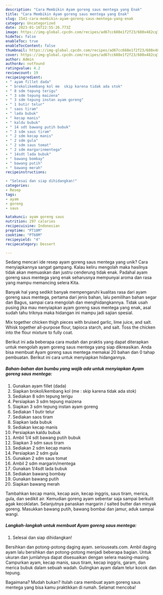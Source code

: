 ```yaml
---
description: "Cara Membikin Ayam goreng saus mentega yang Enak"
title: "Cara Membikin Ayam goreng saus mentega yang Enak"
slug: 1541-cara-membikin-ayam-goreng-saus-mentega-yang-enak
category: Uncategorized
date: 2023-01-16T22:55:26.773Z
image: https://img-global.cpcdn.com/recipes/ad67cc688e1f2f23/680x482cq70/ayam-goreng-saus-mentega-foto-resep-utama.jpg
hideToc: false
enableToc: true
enableTocContent: false
thumbnail: https://img-global.cpcdn.com/recipes/ad67cc688e1f2f23/680x482cq70/ayam-goreng-saus-mentega-foto-resep-utama.jpg
cover: https://img-global.cpcdn.com/recipes/ad67cc688e1f2f23/680x482cq70/ayam-goreng-saus-mentega-foto-resep-utama.jpg
author: Admin
authorAv: notfound
ratingvalue: 4.2
reviewcount: 19
recipeingredient:
- " ayam fillet dada"
- " brokolikembang kol me  skip karena tidak ada stok"
- " 8 sdm tepung terigu"
- " 3 sdm tepung maizena"
- " 3 sdm tepung instan ayam goreng"
- " 1 butir telur"
- " saos tiram"
- " lada bubuk"
- " kecap manis"
- " kaldu bubuk"
- " 14 sdt bawang putih bubuk"
- " 3 sdm saus tiram"
- " 2 sdm kecap manis"
- " 2 sdm gula"
- " 2 sdm saus tomat"
- " 2 sdm margarinmentega"
- " 14sdt lada bubuk"
- " bawang bombay"
- " bawang putih"
- " bawang merah"
recipeinstructions:

- "Selesai dan siap dihidangkan!"
categories:
- Resep
tags:
- ayam
- goreng
- saus

katakunci: ayam goreng saus 
nutrition: 297 calories
recipecuisine: Indonesian
preptime: "PT10M"
cooktime: "PT60M"
recipeyield: "4"
recipecategory: Dessert

---
```





Sedang mencari ide resep ayam goreng saus mentega yang unik? Cara menyiapkannya sangat gampang. Kalau keliru mengolah maka hasilnya tidak akan memuaskan dan justru cenderung tidak enak. Padahal ayam goreng saus mentega yang enak seharusnya mempunyai aroma dan rasa yang mampu memancing selera Kita.





Banyak hal yang sedikit banyak mempengaruhi kualitas rasa dari ayam goreng saus mentega, pertama dari jenis bahan, lalu pemilihan bahan segar dan Bagus, sampai cara mengolah dan menghidangkannya. Tidak usah pusing jika mau menyiapkan ayam goreng saus mentega yang enak,      asal sudah tahu triknya maka hidangan ini mampu jadi sajian spesial.














Mix together chicken thigh pieces with bruised garlic, lime juice, and salt. Whisk together all-purpose flour, tapioca starch, and salt. Toss the chicken into the flour mixture to fully coat.






Berikut ini ada beberapa cara mudah dan praktis yang dapat diterapkan untuk mengolah ayam goreng saus mentega yang siap dikreasikan. Anda bisa membuat Ayam goreng saus mentega memakai 20 bahan dan 0 tahap pembuatan. Berikut ini cara untuk menyiapkan hidangannya.

<!--inarticleads1-->

##### Bahan-bahan dan bumbu yang wajib ada untuk menyiapkan Ayam goreng saus mentega:

1. Gunakan  ayam fillet (dada)
1. Siapkan  brokoli/kembang kol (me : skip karena tidak ada stok)
1. Sediakan  8 sdm tepung terigu
1. Persiapkan  3 sdm tepung maizena
1. Siapkan  3 sdm tepung instan ayam goreng
1. Sediakan  1 butir telur
1. Sediakan  saos tiram
1. Siapkan  lada bubuk
1. Sediakan  kecap manis
1. Persiapkan  kaldu bubuk
1. Ambil  1/4 sdt bawang putih bubuk
1. Siapkan  3 sdm saus tiram
1. Sediakan  2 sdm kecap manis
1. Persiapkan  2 sdm gula
1. Gunakan  2 sdm saus tomat
1. Ambil  2 sdm margarin/mentega
1. Gunakan  1/4sdt lada bubuk
1. Sediakan  bawang bombay
1. Gunakan  bawang putih
1. Siapkan  bawang merah


Tambahkan kecap manis, kecap asin, kecap inggris, saus tiram, merica, gula, dan sedikit air. Kemudian goreng ayam sebentar saja sampai berkulit agak kecoklatan. Selanjutnya panaskan margarin / salted butter dan minyak goreng. Masukkan bawang putih, bawang bombai dan jamur, aduk sampai wangi. 

<!--inarticleads2-->

##### Langkah-langkah untuk membuat Ayam goreng saus mentega:


1. Selesai dan siap dihidangkan!

Bersihkan dan potong-potong daging ayam. seriouseats.com. Ambil daging ayam lalu bersihkan dan potong-potong menjadi beberapa bagian. Untuk ukuran dan jumlahnya dapat disesuaikan dengan selera masing-masing. Campurkan ayam, kecap manis, saus tiram, kecap inggris, garam, dan merica bubuk dalam sebuah wadah. Gulingkan ayam dalam telur kocok dan tepung. 

Bagaimana? Mudah bukan? Itulah cara membuat ayam goreng saus mentega yang bisa kamu praktikkan di rumah. Selamat mencoba!
